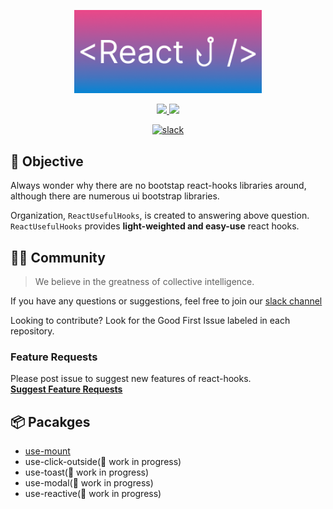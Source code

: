 <p align='center'>
    <img src='/static/full_logo.png' width="300px" />
</p>

<p align='center'>
    <a href="https://github.com/ReactUsefulHooks/.github/blob/main/profile/README.md">
        <img src="https://img.shields.io/badge/-ENGLISH-blueviolet?style=for-the-badge" />
    </a>
    <a href="https://github.com/ReactUsefulHooks/.github/blob/main/profile/README.ko.md">
        <img src="https://img.shields.io/badge/-KOREAN-violet?style=for-the-badge"/>
    </a>
</p>
<p align='center'>
   <!-- slack -->
  <a target="_blank" href="https://reactusefulhooks.slack.com">
    <img src="https://img.shields.io/badge/slack-reactusefulhooks-blue.svg?logo=slack" alt="slack" />
  </a> 
</p>

## 📝 Objective

Always wonder why there are no bootstap react-hooks libraries around, although there are numerous ui bootstrap libraries.<br />

Organization, `ReactUsefulHooks`, is created to answering above question.<br />
`ReactUsefulHooks` provides **light-weighted and easy-use** react hooks.

## 🧑‍💻 Community

> We believe in the greatness of collective intelligence.

If you have any questions or suggestions, feel free to join our [slack channel](https://reactusefulhooks.slack.com)

Looking to contribute? Look for the Good First Issue labeled in each repository.

### Feature Requests

Please post issue to suggest new features of react-hooks.<br />
**[Suggest Feature Requests](https://github.com/ReactUsefulHooks/.github/issues/new?assignees=&labels=enhancement&template=feature-request.md)**

## 📦 Pacakges

- [use-mount](https://github.com/ReactUsefulHooks/use-mount)
- use-click-outside(🚧 work in progress)
- use-toast(🚧 work in progress)
- use-modal(🚧 work in progress)
- use-reactive(🚧 work in progress)
